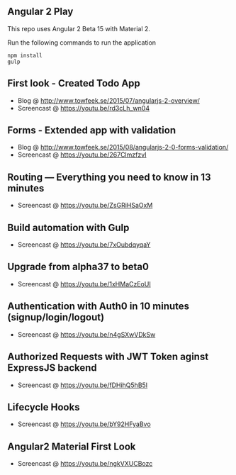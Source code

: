 ## Angular 2 Play

This repo uses Angular 2 Beta 15 with Material 2.

Run the following commands to run the application

    npm install
    gulp

## First look - Created Todo App

- Blog @ http://www.towfeek.se/2015/07/angularjs-2-overview/
- Screencast @ https://youtu.be/rd3cLh_wn04

## Forms - Extended app with validation

- Blog @ http://www.towfeek.se/2015/08/angularjs-2-0-forms-validation/
- Screencast @ https://youtu.be/267ClmzfzvI

## Routing — Everything you need to know in 13 minutes

- Screencast @ https://youtu.be/ZsGRiHSaOxM

## Build automation with Gulp

- Screencast @ https://youtu.be/7xOubdqyqaY

## Upgrade from alpha37 to beta0

- Screencast @ https://youtu.be/1xHMaCzEoUI

## Authentication with Auth0 in 10 minutes (signup/login/logout) 

- Screencast @ https://youtu.be/n4gSXwVDkSw

## Authorized Requests with JWT Token aginst ExpressJS backend 

- Screencast @ https://youtu.be/fDHihQ5hB5I

## Lifecycle Hooks 

- Screencast @ https://youtu.be/bY92HFyaBvo

## Angular2 Material First Look

- Screencast @ https://youtu.be/ngkVXUCBozc
